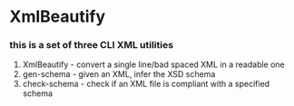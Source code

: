 # XmlBeautify

### this is a set of three CLI XML utilities

1. XmlBeautify - convert a single line/bad spaced XML in a readable one
1. gen-schema - given an XML, infer the XSD schema
1. check-schema - check if an XML file is compliant with a specified schema
